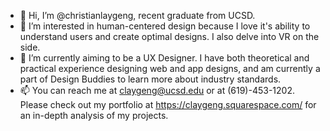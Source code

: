 - 👋 Hi, I’m @christianlaygeng, recent graduate from UCSD.
- 👀 I’m interested in human-centered design because I love it's ability to understand users and create optimal designs. I also delve into VR on the side.
- 🌱 I’m currently aiming to be a UX Designer. I have both theoretical and practical experience designing web and app designs, and am currently a part of Design Buddies to learn more about industry standards.
- 📫 You can reach me at claygeng@ucsd.edu or at (619)-453-1202. Please check out my portfolio at https://claygeng.squarespace.com/ for an in-depth analysis of my projects.

<!---
christianlaygeng/christianlaygeng is a ✨ special ✨ repository because its `README.md` (this file) appears on your GitHub profile.
You can click the Preview link to take a look at your changes.
--->
